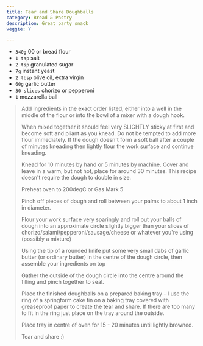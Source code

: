 ```yaml
---
title: Tear and Share Doughballs 
category: Bread & Pastry
description: Great party snack
veggie: Y

--- 
```

* `340g` 00 or bread flour
* `1 tsp` salt
* `2 tsp` granulated sugar
* `7g` instant yeast
* `2 tbsp` olive oil, extra virgin
* `60g` garlic butter
* `30 slices` chorizo or pepperoni
* `1` mozzarella ball
 
> Add ingredients in the exact order listed, either into a well in the middle of the flour or into the bowl of a mixer with a dough hook.
>
> When mixed together it should feel very SLIGHTLY sticky at first and become soft and pliant as you knead. Do not be tempted to add more flour immediately. If the dough doesn't form a soft ball after a couple of minutes kneading then lightly flour the work surface and continue kneading.
>
> Knead for 10 minutes by hand or 5 minutes by machine. Cover and leave in a warm, but not hot, place for around 30 minutes. This recipe doesn't require the dough to double in size.
>
> Preheat oven to 200degC or Gas Mark 5
>
> Pinch off pieces of dough and roll between your palms to about 1 inch in diameter.
>
> Flour your work surface very sparingly and roll out your balls of dough into an approximate circle slightly bigger than your slices of chorizo/salami/pepperoni/sausage/cheese or whatever you're using (possibly a mixture)
>
> Using the tip of a rounded knife put some very small dabs of garlic butter (or ordinary butter) in the centre of the dough circle, then assemble your ingredients on top
>
> Gather the outside of the dough circle into the centre around the filling and pinch together to seal.
>
> Place the finished doughballs on a prepared baking tray - I use the ring of a springform cake tin on a baking tray covered with greaseproof paper to create the tear and share. If there are too many to fit in the ring just place on the tray around the outside.
>
> Place tray in centre of oven for 15 - 20 minutes until lightly browned.
>
> Tear and share :)
